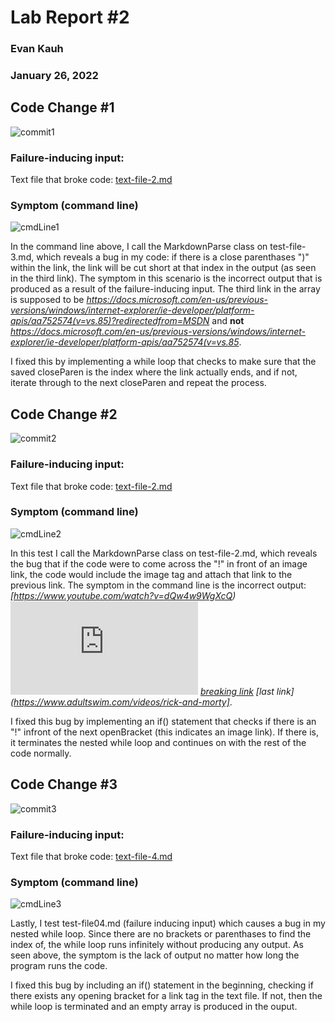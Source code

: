 # Lab Report #2
### Evan Kauh
### January 26, 2022

## Code Change #1

 ![commit1](https://user-images.githubusercontent.com/94486303/151503604-d2ae7c26-fc32-4c0a-9263-592322d4b058.png)

### Failure-inducing input: 

Text file that broke code: [text-file-2.md](https://evanykauh.github.io/markdown-parse/test-file-3)


### Symptom (command line)

![cmdLine1](https://user-images.githubusercontent.com/94486303/151503435-ffe490ed-49b0-45d2-b923-a1459c6809e6.png)

In the command line above, I call the MarkdownParse class on test-file-3.md, which reveals a bug in my code: if there is a close parenthases ")" within the link, the link will be cut short at that index in the output (as seen in the third link). The symptom in this scenario is the incorrect output that is produced as a result of the failure-inducing input. The third link in the array is supposed to be *https://docs.microsoft.com/en-us/previous-versions/windows/internet-explorer/ie-developer/platform-apis/aa752574(v=vs.85)?redirectedfrom=MSDN* and **not** *https://docs.microsoft.com/en-us/previous-versions/windows/internet-explorer/ie-developer/platform-apis/aa752574(v=vs.85*.  

I fixed this by implementing a while loop that checks to make sure that the saved closeParen is the index where the link actually ends, and if not, iterate through to the next closeParen and repeat the process. 

## Code Change #2

![commit2](https://user-images.githubusercontent.com/94486303/151637082-0ba2720d-d317-4344-8049-b39ddb7278ff.png)

### Failure-inducing input: 

Text file that broke code: [text-file-2.md](https://evanykauh.github.io/markdown-parse/test-file-2)


### Symptom (command line)

![cmdLine2](https://user-images.githubusercontent.com/94486303/151637138-f2c3f4af-8c42-4437-81a4-d1fce0b326c2.png)

In this test I call the MarkdownParse class on test-file-2.md, which reveals the bug that if the code were to come across the "!" in front of an image link, the code would include the image tag and attach that link to the previous link. The symptom in the command line is the incorrect output: *[https://www.youtube.com/watch?v=dQw4w9WgXcQ)
![another link!](https://images-na.ssl-images-amazon.com/images/I/91MteSqsrJL.jpgage.html)
[breaking link](https://docs.microsoft.com/en-us/previous-versions/windows/internet-explorer/ie-developer/platform-apis/aa752574(v=vs.85)?redirectedfrom=MSDN)
[last link](https://www.adultswim.com/videos/rick-and-morty]*.

I fixed this bug by implementing an if() statement that checks if there is an "!" infront of the next openBracket (this indicates an image link). If there is, it terminates the nested while loop and continues on with the rest of the code normally. 

## Code Change #3

![commit3](https://user-images.githubusercontent.com/94486303/151637208-01650554-5dac-4f5a-b26a-b1aca7d18451.png)

### Failure-inducing input: 

Text file that broke code: [text-file-4.md](https://evanykauh.github.io/markdown-parse/test-file-4)


### Symptom (command line)

![cmdLine3](https://user-images.githubusercontent.com/94486303/151637363-ec6e3c39-0f57-415f-8696-56329cb934c9.png)

Lastly, I test test-file04.md (failure inducing input) which causes a bug in my nested while loop. Since there are no brackets or parenthases to find the index of, the while loop runs infinitely without producing any output. As seen above, the symptom is the lack of output no matter how long the program runs the code. 

I fixed this bug by including an if() statement in the beginning, checking if there exists any opening bracket for a link tag in the text file. If not, then the while loop is terminated and an empty array is produced in the ouput. 

